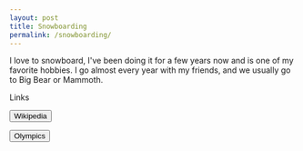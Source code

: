 ```yaml
---
layout: post
title: Snowboarding
permalink: /snowboarding/
---
```


I love to snowboard, I've been doing it for a few years now and is one of my favorite hobbies. I go almost every year with my friends, and we usually go to Big Bear or Mammoth. 

Links

<button onclick="window.location.href='https://en.wikipedia.org/wiki/Snowboarding'">Wikipedia</button>

<button onclick="window.location.href='https://olympics.com/en/sports/snowboard/'">Olympics</button>




